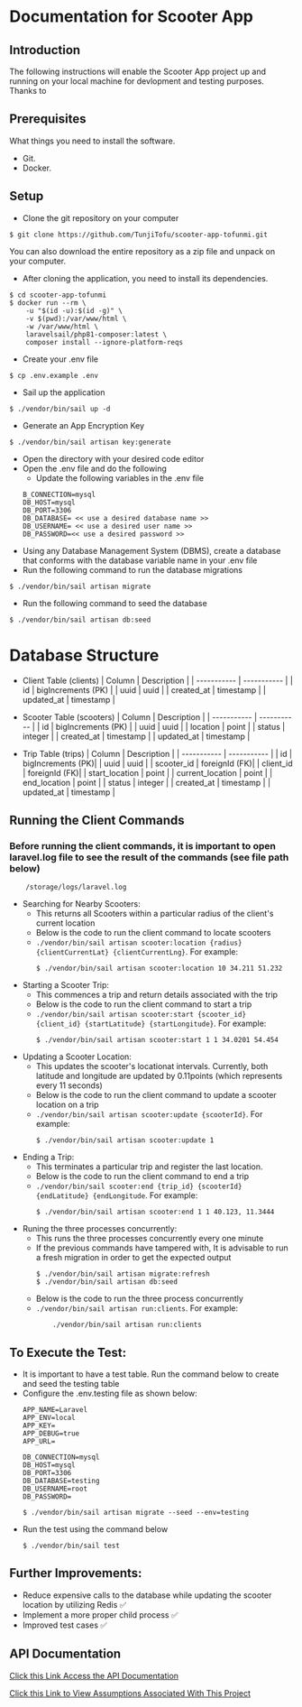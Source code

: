 # Documentation for Scooter App
## Introduction
The following instructions will enable the Scooter App project up and running on your local machine for devlopment and testing purposes. Thanks to 

## Prerequisites
What things you need to install the software.

- Git.
- Docker.

## Setup
- Clone the git repository on your computer
```
$ git clone https://github.com/TunjiTofu/scooter-app-tofunmi.git
```
You can also download the entire repository as a zip file and unpack on your computer.

- After cloning the application, you need to install its dependencies.
```
$ cd scooter-app-tofunmi
$ docker run --rm \
    -u "$(id -u):$(id -g)" \
    -v $(pwd):/var/www/html \
    -w /var/www/html \
    laravelsail/php81-composer:latest \
    composer install --ignore-platform-reqs
```
- Create your .env file
```
$ cp .env.example .env
```
- Sail up the application
```
$ ./vendor/bin/sail up -d
```
- Generate an App Encryption Key
```
$ ./vendor/bin/sail artisan key:generate
```
- Open the directory with your desired code editor
- Open the .env file and do the following
    - Update the following variables in the .env file
    ```
    B_CONNECTION=mysql
    DB_HOST=mysql
    DB_PORT=3306
    DB_DATABASE= << use a desired database name >>
    DB_USERNAME= << use a desired user name >>
    DB_PASSWORD=<< use a desired password >>
    ```
- Using any Database Management System (DBMS), create a database that conforms with the database variable name in your .env file
- Run the following command to run the database migrations
```
$ ./vendor/bin/sail artisan migrate
```
- Run the following command to seed the database
```
$ ./vendor/bin/sail artisan db:seed
```
# Database Structure
- Client Table (clients)
    | Column      | Description |
    | ----------- | ----------- |
    | id          | bigIncrements (PK)       |
    | uuid         | uuid        |
    | created_at   | timestamp        |
    | updated_at   | timestamp        |

- Scooter Table (scooters)
    | Column      | Description |
    | ----------- | ----------- |
    | id          | bigIncrements (PK)       |
    | uuid        | uuid        |
    | location    | point       |
    | status      | integer     |
    | created_at  | timestamp   |
    | updated_at  | timestamp   |

- Trip Table (trips)
    | Column            | Description |
    | -----------       | ----------- |
    | id                | bigIncrements (PK)|
    | uuid              | uuid        |
    | scooter_id        | foreignId (FK)|
    | client_id         | foreignId (FK)|
    | start_location    | point       |
    | current_location  | point       |
    | end_location      | point       |
    | status            | integer     |
    | created_at        | timestamp   |
    | updated_at        | timestamp   |


## Running the Client Commands
### Before running the client commands, it is important to open laravel.log file to see the result of the commands (see file path below)
```
    /storage/logs/laravel.log
```
  - Searching for Nearby Scooters:
      - This returns all Scooters within a particular radius of the client's current location
      - Below is the code to run the client command to locate scooters
      - `./vendor/bin/sail artisan scooter:location {radius} {clientCurrentLat} {clientCurrentLng}`. For example:
        ```
        $ ./vendor/bin/sail artisan scooter:location 10 34.211 51.232
        ```
 - Starting a Scooter Trip:
      - This commences a trip and return details associated with the trip
      - Below is the code to run the client command to start a trip
      - `./vendor/bin/sail artisan scooter:start {scooter_id} {client_id} {startLatitude} {startLongitude}`. For example:
        ```
        $ ./vendor/bin/sail artisan scooter:start 1 1 34.0201 54.454
        ```
 - Updating a Scooter Location:
      - This updates the scooter's locationat intervals. Currently, both latitude and longitude are updated by 0.11points (which represents every 11 seconds)
      - Below is the code to run the client command to update a scooter location on a trip
      - `./vendor/bin/sail artisan scooter:update {scooterId}`. For example:
        ```
        $ ./vendor/bin/sail artisan scooter:update 1
        ```
 - Ending a Trip:
      - This terminates a particular trip and register the last location.
      - Below is the code to run the client command to end a trip
      - `./vendor/bin/sail scooter:end {trip_id} {scooterId} {endLatitude} {endLongitude`. For example:
        ```
        $ ./vendor/bin/sail artisan scooter:end 1 1 40.123, 11.3444
        ```
 - Runing the three processes concurrently:
      - This runs the three processes concurrently every one minute
      - If the previous commands have tampered with, It is advisable to run a fresh migration in order to get the expected output
        ```
        $ ./vendor/bin/sail artisan migrate:refresh
        $ ./vendor/bin/sail artisan db:seed
        ```
      - Below is the code to run the three process concurrently
      - `./vendor/bin/sail artisan run:clients`. For example:
        ```
            ./vendor/bin/sail artisan run:clients
        ```

## To Execute the Test:
- It is important to have a test table. Run the command below to create and seed the testing table
- Configure the .env.testing file as shown below:
    ```
    APP_NAME=Laravel
    APP_ENV=local
    APP_KEY=
    APP_DEBUG=true
    APP_URL=

    DB_CONNECTION=mysql
    DB_HOST=mysql
    DB_PORT=3306
    DB_DATABASE=testing
    DB_USERNAME=root
    DB_PASSWORD=
    ```
  ```
  $ ./vendor/bin/sail artisan migrate --seed --env=testing
  ``` 
- Run the test using the command below
  ```
  $ ./vendor/bin/sail test
  ``` 

## Further Improvements:
 - Reduce expensive calls to the database while updating the scooter location by utilizing Redis ✅
 - Implement a more proper child process ✅
 - Improved test cases ✅

## API Documentation
[Click this Link Access the API Documentation](https://app.gitbook.com/o/XXNaAkNtCMRanbfyrTQm/s/ItbDDRlpa0Wz2QwfIG8F/~/changes/gruTgx99ts0O1WV5Af8O/)

[Click this Link to View Assumptions Associated With This Project](/ASSUMPTIONS.md)